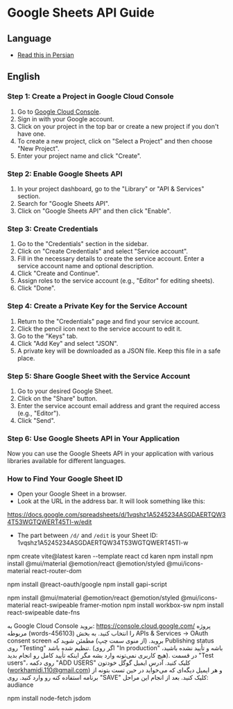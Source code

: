 # Google Sheets API Guide

## Language
- [Read this in Persian](./README_FA.me)

## English

### Step 1: Create a Project in Google Cloud Console

1. Go to [Google Cloud Console](https://console.cloud.google.com/).
2. Sign in with your Google account.
3. Click on your project in the top bar or create a new project if you don't have one.
4. To create a new project, click on "Select a Project" and then choose "New Project".
5. Enter your project name and click "Create".

### Step 2: Enable Google Sheets API

1. In your project dashboard, go to the "Library" or "API & Services" section.
2. Search for "Google Sheets API".
3. Click on "Google Sheets API" and then click "Enable".

### Step 3: Create Credentials

1. Go to the "Credentials" section in the sidebar.
2. Click on "Create Credentials" and select "Service account".
3. Fill in the necessary details to create the service account. Enter a service account name and optional description.
4. Click "Create and Continue".
5. Assign roles to the service account (e.g., "Editor" for editing sheets).
6. Click "Done".

### Step 4: Create a Private Key for the Service Account

1. Return to the "Credentials" page and find your service account.
2. Click the pencil icon next to the service account to edit it.
3. Go to the "Keys" tab.
4. Click "Add Key" and select "JSON".
5. A private key will be downloaded as a JSON file. Keep this file in a safe place.

### Step 5: Share Google Sheet with the Service Account

1. Go to your desired Google Sheet.
2. Click on the "Share" button.
3. Enter the service account email address and grant the required access (e.g., "Editor").
4. Click "Send".

### Step 6: Use Google Sheets API in Your Application

Now you can use the Google Sheets API in your application with various libraries available for different languages.

### How to Find Your Google Sheet ID

- Open your Google Sheet in a browser.
- Look at the URL in the address bar. It will look something like this:

https://docs.google.com/spreadsheets/d/1vqshz1A5245234ASGDAERTQW34T53WGTQWERT45Tl-w/edit

- The part between `/d/` and `/edit` is your Sheet ID:
1vqshz1A5245234ASGDAERTQW34T53WGTQWERT45Tl-w




npm create vite@latest karen --template react
cd karen
npm install
npm install @mui/material @emotion/react @emotion/styled @mui/icons-material react-router-dom


npm install @react-oauth/google
npm install gapi-script

npm install @mui/material @emotion/react @emotion/styled @mui/icons-material react-swipeable framer-motion
npm install workbox-sw
npm install react-swipeable date-fns











به Google Cloud Console بروید: https://console.cloud.google.com/
پروژه مربوطه (words-456103) را انتخاب کنید.
به بخش APIs & Services -> OAuth consent screen بروید. (از منوی سمت چپ)
مطمئن شوید که Publishing status روی "Testing" تنظیم شده باشد. (اگر روی "In production" باشه و تأیید نشده باشید، هیچ کاربری نمی‌تونه وارد بشه مگر اینکه تأیید کامل رو انجام بدید).
در قسمت "Test users"، روی دکمه "ADD USERS" کلیک کنید.
آدرس ایمیل گوگل خودتون (workhamidi.110@gmail.com) و هر ایمیل دیگه‌ای که می‌خواید در حین تست بتونه از برنامه استفاده کنه رو وارد کنید.
روی "SAVE" کلیک کنید.
بعد از انجام این مراحل:
audiance 




npm install node-fetch jsdom